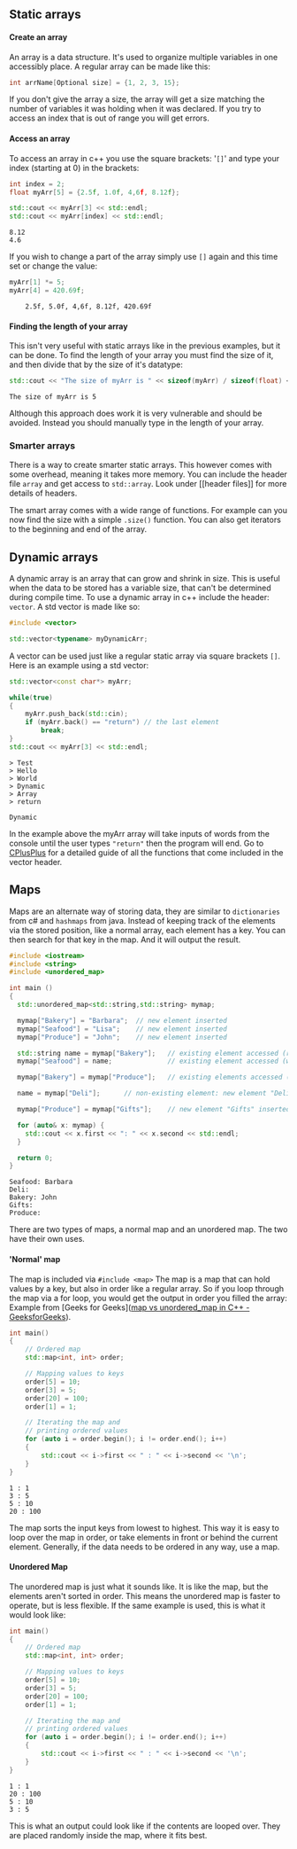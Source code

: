 ## Static arrays

#### Create an array
An array is a data structure. It's used to organize multiple variables in one accessibly place. A regular array can be made like this:
```cpp
int arrName[Optional size] = {1, 2, 3, 15};
```
If you don't give the array a size, the array will get a size matching the number of variables it was holding when it was declared. If you try to access an index that is out of range you will get errors.

#### Access an array
To access an array in c++ you use the square brackets: '`[]`' and type your index (starting at 0) in the brackets:
```cpp
int index = 2;
float myArr[5] = {2.5f, 1.0f, 4,6f, 8.12f};

std::cout << myArr[3] << std::endl;
std::cout << myArr[index] << std::endl;
```

```output
8.12
4.6
```

If you wish to change a part of the array simply use `[]` again and this time set or change the value:
```cpp
myArr[1] *= 5;
myArr[4] = 420.69f;
```

```myArr
	2.5f, 5.0f, 4,6f, 8.12f, 420.69f
```

#### Finding the length of your array
This isn't very useful with static arrays like in the previous examples, but it can be done.
To find the length of your array you must find the size of it, and then divide that by the size of it's datatype:
```cpp
std::cout << "The size of myArr is " << sizeof(myArr) / sizeof(float) << std::endl;
```

```output
The size of myArr is 5
```

Although this approach does work it is very vulnerable and should be avoided. Instead you should manually type in the length of your array.

### Smarter arrays
There is a way to create smarter static arrays. This however comes with some overhead, meaning it takes more memory. You can include the header file `array` and get access to `std::array`.
Look under [[header files]] for more details of headers. 

The smart array comes with a wide range of functions. For example can you now find the size with a simple `.size()` function. You can also get iterators to the beginning and end of the array.

## Dynamic arrays
A dynamic array is an array that can grow and shrink in size. This is useful when the data to be stored has a variable size, that can't be determined during compile time. To use a dynamic array in c++ include the header: `vector`.
A std vector is made like so:
```cpp
#include <vector>

std::vector<typename> myDynamicArr;
```

A vector can be used just like a regular static array via square brackets `[]`. 
Here is an example using a std vector:
```cpp
std::vector<const char*> myArr;

while(true)
{
	myArr.push_back(std::cin);
	if (myArr.back() == "return") // the last element
		break;
}
std::cout << myArr[3] << std::endl;
```

```input
> Test
> Hello
> World
> Dynamic
> Array
> return
```

```output
Dynamic
```
In the example above the myArr array will take inputs of words from the console until the user types `"return"` then the program will end.
Go to [CPlusPlus](https://cplusplus.com/reference/vector/vector/) for a detailed guide of all the functions that come included in the vector header.

## Maps
Maps are an alternate way of storing data, they are similar to `dictionaries` from c# and `hashmaps` from java. Instead of keeping track of the elements via the stored position, like a normal array, each element has a key.
You can then search for that key in the map. And it will output the result.
```cpp
#include <iostream>
#include <string>
#include <unordered_map>

int main ()
{
  std::unordered_map<std::string,std::string> mymap;

  mymap["Bakery"] = "Barbara";  // new element inserted
  mymap["Seafood"] = "Lisa";    // new element inserted
  mymap["Produce"] = "John";    // new element inserted

  std::string name = mymap["Bakery"];   // existing element accessed (read)
  mymap["Seafood"] = name;              // existing element accessed (written)

  mymap["Bakery"] = mymap["Produce"];   // existing elements accessed (read/written)

  name = mymap["Deli"];      // non-existing element: new element "Deli" inserted!

  mymap["Produce"] = mymap["Gifts"];    // new element "Gifts" inserted, "Produce" written

  for (auto& x: mymap) {
    std::cout << x.first << ": " << x.second << std::endl;
  }

  return 0;
}
```

```output
Seafood: Barbara
Deli:
Bakery: John
Gifts:
Produce:
```

There are two types of maps, a normal map and an unordered map. The two have their own uses.

#### 'Normal' map
The map is included via `#include <map>`
The map is a map that can hold values by a key, but also in order like a regular array. So if you loop through the map via a for loop, you would get the output in order you filled the array:
Example from [Geeks for Geeks]([map vs unordered_map in C++ - GeeksforGeeks](https://www.geeksforgeeks.org/map-vs-unordered_map-c/)).
```cpp
int main()
{
	// Ordered map
	std::map<int, int> order;

	// Mapping values to keys
	order[5] = 10;
	order[3] = 5;
	order[20] = 100;
	order[1] = 1;

	// Iterating the map and
	// printing ordered values
	for (auto i = order.begin(); i != order.end(); i++)
	{
		std::cout << i->first << " : " << i->second << '\n';
	}
}

```

``` Output
1 : 1
3 : 5
5 : 10
20 : 100
```

The map sorts the input keys from lowest to highest. This way it is easy to loop over the map in order, or take elements in front or behind the current element. Generally, if the data needs to be ordered in any way, use a map.


#### Unordered Map
The unordered map is just what it sounds like. It is like the map, but the elements aren't sorted in order. This means the unordered map is faster to operate, but is less flexible. If the same example is used, this is what it would look like:
```cpp
int main()
{
	// Ordered map
	std::map<int, int> order;

	// Mapping values to keys
	order[5] = 10;
	order[3] = 5;
	order[20] = 100;
	order[1] = 1;

	// Iterating the map and
	// printing ordered values
	for (auto i = order.begin(); i != order.end(); i++)
	{
		std::cout << i->first << " : " << i->second << '\n';
	}
}

```

``` Example output
1 : 1
20 : 100
5 : 10
3 : 5
```
This is what an output could look like if the contents are looped over. They are placed randomly inside the map, where it fits best. 